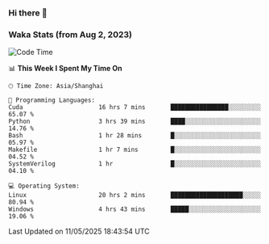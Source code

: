 ### Hi there 👋

### Waka Stats (from Aug 2, 2023)

<!--START_SECTION:waka-->
![Code Time](http://img.shields.io/badge/Code%20Time-832%20hrs%2010%20mins-blue)

📊 **This Week I Spent My Time On** 

```text
🕑︎ Time Zone: Asia/Shanghai

💬 Programming Languages: 
Cuda                     16 hrs 7 mins       ████████████████░░░░░░░░░   65.07 % 
Python                   3 hrs 39 mins       ████░░░░░░░░░░░░░░░░░░░░░   14.76 % 
Bash                     1 hr 28 mins        █░░░░░░░░░░░░░░░░░░░░░░░░   05.97 % 
Makefile                 1 hr 7 mins         █░░░░░░░░░░░░░░░░░░░░░░░░   04.52 % 
SystemVerilog            1 hr                █░░░░░░░░░░░░░░░░░░░░░░░░   04.10 % 

💻 Operating System: 
Linux                    20 hrs 2 mins       ████████████████████░░░░░   80.94 % 
Windows                  4 hrs 43 mins       █████░░░░░░░░░░░░░░░░░░░░   19.06 % 
```


 Last Updated on 11/05/2025 18:43:54 UTC
<!--END_SECTION:waka-->
